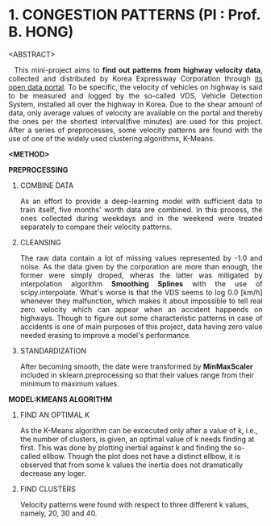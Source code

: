 # 1. CONGESTION PATTERNS (PI : Prof. B. HONG)
&lt;ABSTRACT&gt;
<p align="justify">
&nbsp;&nbsp;This mini-project aims to <strong>find out patterns from highway velocity data</strong>, collected and distributed by Korea Expressway Corporation 
through <a href="https://data.ex.co.kr/">its open data portal</a>. To be specific, the velocity of vehicles on highway is said to be measured and logged by
the so-called VDS, Vehicle Detection System, installed all over the highway in Korea. Due to the shear amount of data, only average values of velocity are available on the portal 
and thereby the ones per the shortest interval(five minutes) are used for this project. After a series of preprocesses, some velocity patterns are found 
  with the use of one of the widely used clustering algorithms, K-Means.  
</p>

**&lt;METHOD&gt;**
<p align="justify">
<strong>PREPROCESSING</strong>
<ol>
  <li>COMBINE DATA</li>
  <p align="justify">As an effort to provide a deep-learning model with sufficient data to train itself, five months' worth data are combined. In this process,
  the ones collected during weekdays and in the weekend were treated separately to compare their velocity patterns.</p>
  <li>CLEANSING</li>
  <p align="justify">The raw data contain a lot of missing values represented by -1.0 and noise. As the data given by the corporation are more than enough, the former were simply droped,
    wheras the latter was mitigated by interpolation algorithm <strong>Smoothing Splines</strong> with the use of scipy.interpolate.
    What's worse is that the VDS seems to log 0.0 [km/h] whenever they malfunction, which makes it about impossible to tell real zero velocity which can appear
    when an accident happends on highways. Though to figure out some characteristic patterns in case of accidents is one of main purposes of this project, data having zero value
    needed erasing to improve a model's performance.
  </p>
  <li>STANDARDIZATION</li><p>After becoming smooth, the date were transformed by <strong>MinMaxScaler</strong> included in sklearn.preprocessing so that
    their values range from their minimum to maximum values.
  </p>
</ol>
<strong>MODEL:KMEANS ALGORITHM</strong>
<ol>
  <li>FIND AN OPTIMAL K</li><p>As the K-Means algorithm can be excecuted only after a value of k, i.e., the number of clusters, is given, an optimal
  value of k needs finding at first. This was done by plotting inertial against k and finding the so-called ellbow. Though the plot does not have a distinct
  ellbow, it is observed that from some k values the inertia does not dramatically decrease any loger.
  </p>
  <li>FIND CLUSTERS</li><p>Velocity patterns were found with respect to three different k values, namely, 20, 30 and 40.</p>
</ol>
</p>





